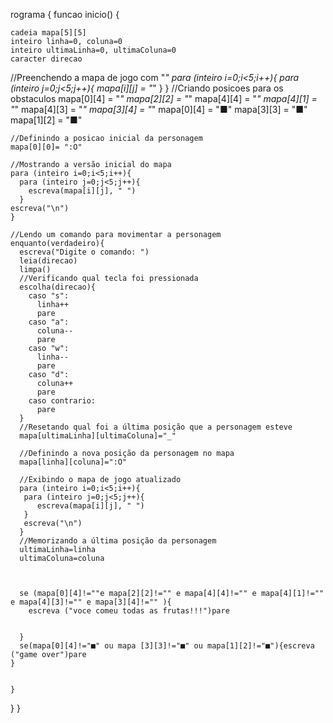 rograma {
  funcao inicio() {
    
    cadeia mapa[5][5]
    inteiro linha=0, coluna=0
    inteiro ultimaLinha=0, ultimaColuna=0
    caracter direcao

  //Preenchendo a mapa de jogo com "_"
    para (inteiro i=0;i<5;i++){
      para (inteiro j=0;j<5;j++){
        mapa[i][j] = "_"
      }
    }
    //Criando posicoes para os obstaculos
    mapa[0][4] = "*"
    mapa[2][2] = "*"
    mapa[4][4] = "*"
    mapa[4][1] = "*"
    mapa[4][3] = "*"
    mapa[3][4] = "*"
    mapa[0][4] = "■"
    mapa[3][3] = "■"
    mapa[1][2] = "■"
    
    //Definindo a posicao inicial da personagem
    mapa[0][0]= ":O"

    //Mostrando a versão inicial do mapa
    para (inteiro i=0;i<5;i++){
      para (inteiro j=0;j<5;j++){
        escreva(mapa[i][j], " ")
      }
    escreva("\n")
    }    

    //Lendo um comando para movimentar a personagem
    enquanto(verdadeiro){
      escreva("Digite o comando: ")
      leia(direcao)
      limpa()
      //Verificando qual tecla foi pressionada
      escolha(direcao){
        caso "s": 
          linha++
          pare
        caso "a": 
          coluna--
          pare
        caso "w": 
          linha--
          pare
        caso "d": 
          coluna++
          pare
        caso contrario: 
          pare
      }
      //Resetando qual foi a última posição que a personagem esteve
      mapa[ultimaLinha][ultimaColuna]="_"
      
      //Definindo a nova posição da personagem no mapa
      mapa[linha][coluna]=":O"
      
      //Exibindo o mapa de jogo atualizado
      para (inteiro i=0;i<5;i++){
       para (inteiro j=0;j<5;j++){
          escreva(mapa[i][j], " ")
       }
       escreva("\n")
      }
      //Memorizando a última posição da personagem
      ultimaLinha=linha
      ultimaColuna=coluna
      
      
     
      se (mapa[0][4]!=""e mapa[2][2]!="" e mapa[4][4]!="" e mapa[4][1]!="" e mapa[4][3]!="" e mapa[3][4]!="" ){
        escreva ("voce comeu todas as frutas!!!")pare
        
       
      }
      se(mapa[0][4]!="■" ou mapa [3][3]!="■" ou mapa[1][2]!="■"){escreva ("game over")pare
    }
   

    }
    
  }
}
